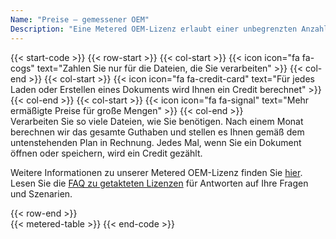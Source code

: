 ```yaml
---
Name: "Preise – gemessener OEM"
Description: "Eine Metered OEM-Lizenz erlaubt einer unbegrenzten Anzahl von Entwicklern aus Ihrer Organisation, eine unbegrenzte Anzahl von Endbenutzersoftware mit dem Produkt zu erstellen, die an einer unbegrenzten Anzahl von physischen Standorten (eindeutige Adresse oder Bürogebäude) innerhalb oder außerhalb Ihrer Organisation verwendet werden kann."
---
```

{{< start-code >}}
{{< row-start >}}
{{< col-start >}}
{{< icon icon="fa fa-cogs" text="Zahlen Sie nur für die Dateien, die Sie verarbeiten" >}}
{{< col-end >}}
{{< col-start >}}
{{< icon icon="fa fa-credit-card" text="Für jedes Laden oder Erstellen eines Dokuments wird Ihnen ein Credit berechnet" >}}
{{< col-end >}}
{{< col-start >}}
{{< icon icon="fa fa-signal" text="Mehr ermäßigte Preise für große Mengen" >}}
{{< col-end >}}
&nbsp;  
Verarbeiten Sie so viele Dateien, wie Sie benötigen. Nach einem Monat berechnen wir das gesamte Guthaben und stellen es Ihnen gemäß dem untenstehenden Plan in Rechnung. Jedes Mal, wenn Sie ein Dokument öffnen oder speichern, wird ein Credit gezählt.
&nbsp;  

Weitere Informationen zu unserer Metered OEM-Lizenz finden Sie [hier](https://purchase.groupdocs.com/policies/license-types/#MeteredOEM). Lesen Sie die [FAQ zu getakteten Lizenzen](https://purchase.groupdocs.com/faqs/licensing/metered/) für Antworten auf Ihre Fragen und Szenarien.  

{{< row-end >}}
&nbsp;  
{{< metered-table >}}
{{< end-code >}}